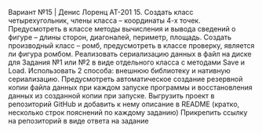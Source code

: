 Вариант №15 | Денис Лоренц АТ-201 15. Создать класс четырехугольник, члены класса – координаты 4-х точек. Предусмотреть в классе методы вычисления и вывода сведений о фигуре – длины сторон, диагоналей, периметр, площадь. Создать производный класс – ромб, предусмотреть в классе проверку, является ли фигура ромбом.
Реализовать сериализацию данных в файл на диске для Задания №1 или №2 в виде отдельного класса с методами Save и Load. Использовать 2 способа: внешнюю библиотеку и нативную сериализацию. Предусмотреть автоматическое создание резервной копии файла данных при каждом запуске программы и восстановления данных из созданной копии при запуске.
Выгрузить проект в репозиторий GitHub и добавить к нему описание в README (кратко, несколько строк пояснений по каждому заданию)
Прикрепить ссылку на репозиторий в виде ответа на задание

